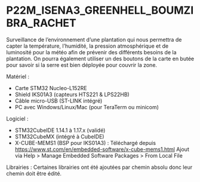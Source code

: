 # P22M_ISENA3_GREENHELL_BOUMZIBRA_RACHET
Surveillance de l’environnement d’une plantation qui nous permettra de capter la température, l’humidité, la pression atmosphérique et de luminosité pour la météo afin de prévenir des différents besoins de la plantation. On pourra également utiliser un des boutons de la carte en butée pour savoir si la serre est bien déployée pour couvrir la zone.

Matériel :
  - Carte STM32 Nucleo-L152RE
  - Shield IKS01A3 (capteurs HTS221 & LPS22HB)
  - Câble micro-USB (ST-LINK intégré)
  - PC avec Windows/Linux/Mac (pour TeraTerm ou minicom)

Logiciel :
  - STM32CubeIDE 1.14.1 à 1.17.x (validé)
  - STM32CubeMX (intégré à CubeIDE)
  - X-CUBE-MEMS1 (BSP pour IKS01A3) : Téléchargé depuis https://www.st.com/en/embedded-software/x-cube-mems1.html
    Ajout via Help > Manage Embedded Software Packages > From Local File

Librairies : 
  Certaines librairies ont été ajoutées par chemin absolu donc leur chemin doit être édité.
